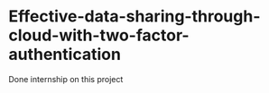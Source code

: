 # Effective-data-sharing-through-cloud-with-two-factor-authentication
Done internship on this project
